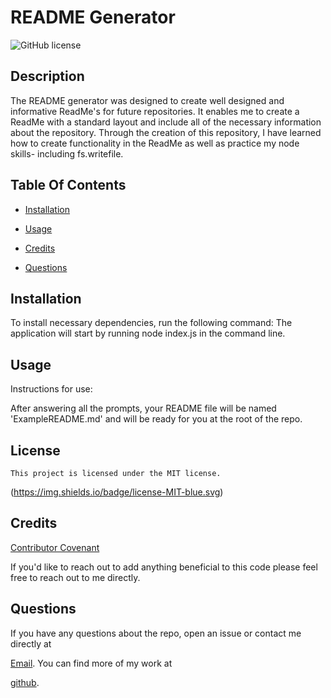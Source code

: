 # README Generator
    
 ![GitHub license](https://img.shields.io/badge/license-MIT-blue.svg)

    
 ## Description

    
 The README generator was designed to create well designed and informative ReadMe's for future repositories. It enables me to create a ReadMe with a standard layout and include all of the necessary information about the repository. Through the creation of this repository, I have learned how to create functionality in the ReadMe as well as practice my node skills- including fs.writefile.

  ## Table Of Contents
    
 * [Installation](#installation)
    
    
 * [Usage](#usage)
    
    
 * [Credits](#credits)
    
    
 * [Questions](#questions)
    
    
 ## Installation
    
 To install necessary dependencies, run the following command:
    The application will start by running node index.js in the command line.

    
    
 ## Usage
    
 Instructions for use:
    
  After answering all the prompts, your README file will be named 'ExampleREADME.md' and will be ready for you at the root of the repo.

    
 ## License
    
    This project is licensed under the MIT license.
    
 (https://img.shields.io/badge/license-MIT-blue.svg)

    
    
 ## Credits
    
 [Contributor Covenant](https://www.contributor-covenant.org/)
    
 If you'd like to reach out to add anything beneficial to this code please feel free to reach out to me directly.

    
    
 ## Questions
    
 If you have any questions about the repo, open an issue or contact me directly at 
    
 [Email](darbyj1707@yahoo.com). 
    You can find more of my work at 
    
 [github](https://github.com/darbyjenks/).
    